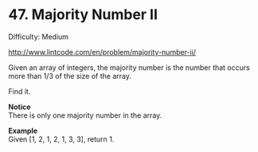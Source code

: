 # 47. Majority Number II

Difficulty: Medium

http://www.lintcode.com/en/problem/majority-number-ii/

Given an array of integers, the majority number is the number that occurs more than 1/3 of the size of the array.

Find it.

**Notice**  
There is only one majority number in the array.

**Example**  
Given [1, 2, 1, 2, 1, 3, 3], return 1.
